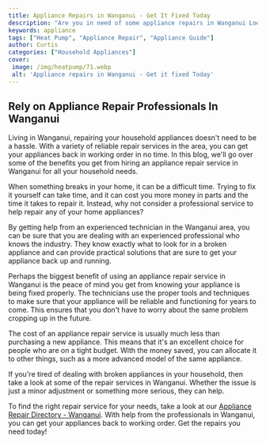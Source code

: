 ```yaml
---
title: Appliance Repairs in Wanganui - Get It Fixed Today
description: "Are you in need of some appliance repairs in Wanganui Look no further than Get It Fixed Today We can help you get your appliances running like new quickly and conveniently"
keywords: appliance
tags: ["Heat Pump", "Appliance Repair", "Appliance Guide"]
author: Curtis
categories: ["Household Appliances"]
cover: 
 image: /img/heatpump/71.webp
 alt: 'Appliance repairs in Wanganui - Get it fixed Today'
---
```

## Rely on Appliance Repair Professionals In Wanganui

Living in Wanganui, repairing your household appliances doesn't need to be a hassle. With a variety of reliable repair services in the area, you can get your appliances back in working order in no time. In this blog, we'll go over some of the benefits you get from hiring an appliance repair service in Wanganui for all your household needs. 

When something breaks in your home, it can be a difficult time. Trying to fix it yourself can take time, and it can cost you more money in parts and the time it takes to repair it. Instead, why not consider a professional service to help repair any of your home appliances? 

By getting help from an experienced technician in the Wanganui area, you can be sure that you are dealing with an experienced professional who knows the industry. They know exactly what to look for in a broken appliance and can provide practical solutions that are sure to get your appliance back up and running. 

Perhaps the biggest benefit of using an appliance repair service in Wanganui is the peace of mind you get from knowing your appliance is being fixed properly. The technicians use the proper tools and techniques to make sure that your appliance will be reliable and functioning for years to come. This ensures that you don't have to worry about the same problem cropping up in the future. 

The cost of an appliance repair service is usually much less than purchasing a new appliance. This means that it's an excellent choice for people who are on a tight budget. With the money saved, you can allocate it to other things, such as a more advanced model of the same appliance. 

If you're tired of dealing with broken appliances in your household, then take a look at some of the repair services in Wanganui. Whether the issue is just a minor adjustment or something more serious, they can help. 

To find the right repair service for your needs, take a look at our [Appliance Repair Directory - Wanganui](./pages/appliance-repair-technicians/new-zealand/wanganui). With help from the professionals in Wanganui, you can get your appliances back to working order. Get the repairs you need today!
